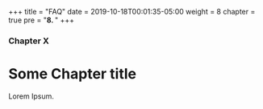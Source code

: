 +++
title = "FAQ"
date = 2019-10-18T00:01:35-05:00
weight = 8
chapter = true
pre = "<b>8. </b>"
+++

### Chapter X

# Some Chapter title

Lorem Ipsum.
